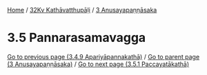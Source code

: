 
[Home](/) / [32Kv Kathāvatthupāḷi](../../32Kv.md) / [3 Anusayapaṇṇāsaka](../3.md)

# 3.5 Pannarasamavagga


[Go to previous page (3.4.9 Apariyāpannakathā)](3.4/3.4.9.md) / [Go to parent page (3 Anusayapaṇṇāsaka)](../3.md) / [Go to next page (3.5.1 Paccayatākathā)](3.5/3.5.1.md)


